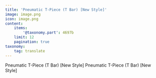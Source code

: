 ```yaml
---
title: 'Pneumatic T-Piece (T Bar) [New Style]'
image: image.png
icon: image.png
content:
    items:
        '@taxonomy.part': 4697b
    limit: 12
    pagination: true
taxonomy:
    tag: translate
---
```


Pneumatic T-Piece (T Bar) [New Style]
Pneumatic T-Piece (T Bar) [New Style]
